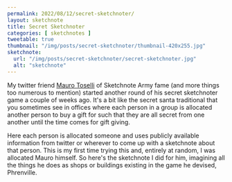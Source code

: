 ```yaml
---
permalink: 2022/08/12/secret-sketchnoter/
layout: sketchnote
title: Secret Sketchnoter
categories: [ sketchnotes ]
tweetable: true
thumbnail: "/img/posts/secret-sketchnoter/thumbnail-420x255.jpg"
sketchnote:
  url: "/img/posts/secret-sketchnoter/secret-sketchnoter.jpg"
  alt: "sketchnote"
---
```


My twitter friend [Mauro Toselli](https://twitter.com/xlontrax) of Sketchnote Army fame (and more things too numerous to mention) started 
another round of his secret sketchnoter game a couple of weeks ago. It's a bit like the secret santa traditional that you sometimes see 
in offices where each person in a group is allocated another person to buy a gift for such that they are all secret from one another until 
the time comes for gift giving. 

Here each person is allocated someone and uses publicly available information from twitter or wherever to come up with a sketchnote about that person. 
This is my first time trying this and, entirely at random, I was allocated Mauro himself. So here's the sketchnote I did for him, imagining all 
the things he does as shops or buildings existing in the game he devised, Phrenville. 
